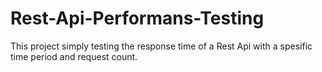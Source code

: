 # Rest-Api-Performans-Testing
This project simply testing the response time of a Rest Api with a spesific time period and request count.
